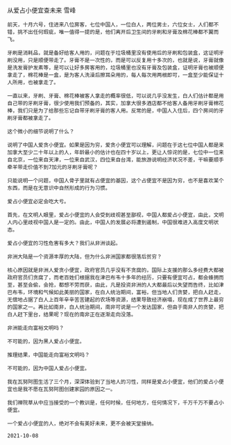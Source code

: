 从爱占小便宜查未来
雪峰

    前天，十月六号，住进来八位房客，七位中国人，一位白人，两位男士，六位女士，人们都不错，挑不出任何瑕疵，唯一值得一提的是，他们离开后卫生间的牙刷和牙膏及棉花棒都不翼而飞。

    牙刷是消耗品，就是备好给客人用的，问题在于垃圾桶里没有使用后的牙刷和包装盒，这证明牙刷没用，只是顺便带走了。牙膏不是一次性的，而是可以反复用十多次的，也就是说，牙膏就像是洗发膏护发素等，是可以让好多房客用的，垃圾桶里也没有牙膏及包装盒，证明牙膏也被顺便拿走了，棉花棒是一盒，是为客人洗澡后擦耳朵用的，每人每次用两根即可，一盒至少能保证十人所用，也被拿走了。

    一直以来，牙刷、牙膏、棉花棒被客人拿走的概率很低，可以说几乎没发生，白人们估计都是用自己带的牙刷牙膏，很少使用我们预备的，其实，加拿大很多酒店都不给客人备用牙刷牙膏棉花棒，我们只是为了给那些忘记自带牙刷牙膏的客人用。反常的是，中国人入住后，四个房间的牙刷牙膏都被拿走了。

    这个微小的细节说明了什么？

    说明了中国人爱贪小便宜。如果是因为穷，爱贪小便宜可以理解，问题在于这七位中国人都是来加拿大至少二十年以上的人，年龄最小的估计也在四十岁以上，更让人惊诧的是，七位中一位来自北京，一位来自天津，一位来自武汉，四位来自台湾，能旅游说明经济状况不差，干嘛要顺手牵羊带走价值不到7加元的牙刷牙膏呢？

    只能说明一个问题，中国人骨子里就有占便宜的基因，这个占便宜不是因为穷，也不是喜欢某个东西，而是在无意识中自然形成的行为习惯。

    爱占小便宜必定会吃大亏。

    首先，在文明人眼里，爱占小便宜的人会受到歧视甚至鄙视，中国人都爱占小便宜，由此，文明人内心里歧视中国人是一定的。由此，中国人的发展必将遭到遏制，中国很难进入高度文明状态。

    爱占小便宜的习性危害有多大？我们从非洲谈起。

    非洲大陆是一个资源丰厚的大陆，但为什么非洲国家都很落后贫穷？

    核心原因就是非洲人爱贪小便宜，政府官员几乎没有不贪腐的，国际上支援的那么多经费大都被政府官员们贪腐了，而老百姓们根据我在津巴布韦十多年的经历，只要有便宜可占，都会蜂拥而至，甚至会偷，会抢，都想不劳而获，由此，凡是投资非洲的人大都最后以失望而告终，比如津巴布韦，环境和气候如此美丽的国家，在白人统治期间，富裕，但当地人们贪婪，把白人赶走，无偿地占据了白人上百年辛辛苦苦建起的农场等资源，结果导致经济崩塌，现在成了世界上最穷的国家之一。再比如南非，白人统治期间，南非可说是一个发达国家，但由于南非人的贪婪，把白人赶下里台，结果呢？现在的南非正在逐渐走向没落。

    非洲能走向富裕文明吗？

    不可能的，因为黑人爱占小便宜。

    推理结果，中国能走向富裕文明吗？

    不可能的，因为中国人爱占小便宜。

    我在瓦努阿图生活了三个月，深深体验到了当地人的习性，同样是爱占小便宜，他们的爱占小便宜也是我不愿在瓦努阿图创建家园的原因之一。

    我们禅院草从中应当接受的一个教训是，任何时候，任何地方，任何情况下，千万千万不要占小便宜。

    一个爱占小便宜的人，绝对不会有美好未来，更不会被天堂接纳。

    2021-10-08



